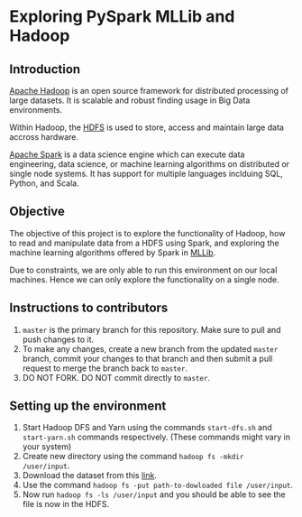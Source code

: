 # Exploring PySpark MLLib and Hadoop
## Introduction

[Apache Hadoop](https://hadoop.apache.org/) is an open source framework for distributed processing of large datasets. It is scalable and robust finding usage in Big Data environments.

Within Hadoop, the [HDFS](https://hadoop.apache.org/docs/r1.2.1/hdfs_design.html) is used to store, access and maintain large data accross hardware.

[Apache Spark](https://spark.apache.org/) is a data science engine which can execute data engineering, data science, or machine learning algorithms on distributed or single node systems. It has support for multiple languages inclduing SQL, Python, and Scala.

## Objective
The objective of this project is to explore the functionality of Hadoop, how to read and manipulate data from a HDFS using Spark, and exploring the machine learning algorithms offered by Spark in [MLLib](https://spark.apache.org/mllib/).

Due to constraints, we are only able to run this environment on our local machines. Hence we can only explore the functionality on a single node.

## Instructions to contributors

1. `master` is the primary branch for this repository. Make sure to pull and push changes to it.
2. To make any changes, create a new branch from the updated `master` branch, commit your changes to that branch and then submit a pull request to merge the branch back to `master`.
3. DO NOT FORK. DO NOT commit directly to `master`.

## Setting up the environment
1. Start Hadoop DFS and Yarn using the commands `start-dfs.sh` and `start-yarn.sh` commands respectively. (These commands might vary in your system)
2. Create new directory using the command `hadoop fs -mkdir /user/input`.
3. Download the dataset from this [link](https://www.kaggle.com/datasets/dhruvildave/spotify-charts/). 
4. Use the command `hadoop fs -put path-to-dowloaded file /user/input`.
5. Now run `hadoop fs -ls /user/input` and you should be able to see the file is now in the HDFS.